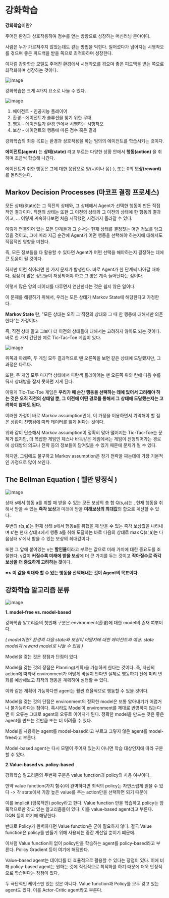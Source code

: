 # 강화학습 #

**강화학습**이란?

주어진 환경과 상호작용하여 점수를 얻는 방향으로 성장하는 머신러닝 분야이다.

사람은 누가 가르쳐주지 않았는데도 걷는 방법을 익힌다. 일어섰다가 넘어지는 시행착오를 겪으며 좋은 피드백을 받을 쪽으로 최적화하며 성장한다.

이처럼 강화학습 모델도 주어진 환경에서 시행착오를 겪으며 좋은 피드백을 받는 쪽으로 최적화하며 성장하는 것이다.

![image](https://user-images.githubusercontent.com/66320010/113860883-81707a00-97e1-11eb-97ab-2cca414b846c.png)

강화학습은 크게 4가지 요소로 나눌 수 있다.

![image](https://user-images.githubusercontent.com/66320010/113860392-f0010800-97e0-11eb-88a5-a1688313678e.png)

1) 에이전트 - 인공지능 플레이어
2) 환경 - 에이전트가 솔루션을 찾기 위한 무대
3) 행동 - 에이전트가 환경 안에서 시행하는 시행착오
4) 보상 - 에이전트의 행동에 따른 점수 혹은 결과

강화학습의 최종 목표는 환경과 상호작용을 하는 임의의 에이전트를 학습시키는 것이다. 

**에이전트(agent)** 는 **상태(state)** 라고 부르는 다양한 상황 안에서 **행동(action)** 을 취하며 조금씩 학습해 나간다.

에이전트가 취한 행동은 그에 대한 응답으로 양(+)이나 음(-), 또는 0의 **보상(reward)** 를 돌려받는다.

## Markov Decision Processes (마코프 결정 프로세스) ## 

모든 상태(State)는 그 직전의 상태와, 그 상태에서 Agent가 선택한 행동이 만든 직접적인 결과이다. 직전의 상태는 또한 그 이전의 상태와 그 이전의 상태에 한 행동의 결과이고, ... 이렇게 계속하다보면 처음 시작했던 시점까지 올라갈 수 있다. 

이렇게 연결되어 있는 모든 단계들과 그 순서는 현재 상태를 결정짓는 어떤 정보를 담고 있을 것이고, 그에 따라 지금 순간에 Agent가 어떤 행동을 선택해야 하는지에 대해서도 직접적인 영향을 미친다. 

즉, 모든 정보들을 다 활용할 수 있다면 Agent가 어떤 선택을 해야하는지 결정하는 데에 큰 도움이 될 것이다.

하지만 이런 식이라면 한 가지 문제가 발생한다. 바로 Agent가 한 단계씩 나아갈 때마다, 점점 더 많은 정보들이 저장되어야 하고 그 양은 계속 늘어난다는 점이다. 

이렇게 많은 양의 데이터를 다루면서 연산한다는 것은 쉽지 않은 일이다. 

이 문제를 해결하기 위해서, 우리는 모든 상태가 Markov State에 해당한다고 가정한다. 

**Markov State** 란, "모든 상태는 오직 그 직전의 상태와 그 때 한 행동에 대해서만 의존한다"는 가정이다. 

즉, 직전 상태 말고 그보다 더 이전의 상태들에 대해서는 고려하지 않아도 되는 것이다. 바로 한 가지 간단한 예로 Tic-Tac-Toe 게임이 있다. 

![image](https://user-images.githubusercontent.com/66320010/113866190-f941a300-97e7-11eb-8947-0cec60dd1408.png)

위쪽과 아래쪽, 두 게임 모두 결과적으로 맨 오른쪽을 보면 같은 상태에 도달했지만, 그 과정은 다르다. 

또한, 두 게임 모두 마지막 상태에서 파란색 플레이어는 맨 오른쪽 위의 칸에 다음 수를 둬서 상대방을 잡지 못하면 지게 된다. 

이렇게 Tic-Tac-Toe 게임은 **우리가 매 순간 행동을 선택하는 데에 있어서 고려해야 하는 것은 오직 직전의 상태일 뿐, 그 이전에 어떤 경로를 통해서 그 상태에 도달했는지는 고려하지 않아도 된다.** 

이러한 가정이 바로 Markov assumption인데, 이 가정을 이용하면서 기억해야 할 점은 상황이 진행됨에 따라 데이터를 잃게 된다는 것이다. 

위와 같이 단순해서 Markov assumption이 정확히 맞아 떨어지는 Tic-Tac-Toe는 문제가 없지만, 더 복잡한 게임인 체스나 바둑같은 게임에서는 게임이 진행되어가는 경로에 상대방의 의도나 전략 등의 정보들이 담겨있을 수 있기 때문에 문제가 될 수 있다.

하지만, 그럼에도 불구하고 Markov assumption은 장기 전략을 짜는데에 가장 기본적인 가정으로 많이 쓰인다. 

## The Bellman Equation ( 벨만 방정식 ) ##

![image](https://user-images.githubusercontent.com/66320010/113866899-d1067400-97e8-11eb-9608-8889574e7df5.png)

상태 s에서 행동 a를 취할 때 받을 수 있는 모든 보상의 총 합 Q(s,a)는 , 현재 행동을 취해서 받을 수 있는 **즉각 보상**과 미래에 받을 **미래보상의 최대값**의 합으로 계산할 수 있다.

우변의 r(s,a)는 현재 상태 s에서 행동a를 취했을 때 받을 수 있는 즉각 보상값을 나타내며 s'는 현재 상태 s에서 행동 a를 취해 도달하는 바로 다음의 상태로 max Q(s',a)는 다음상태 s'에서 받을 수 있는 보상의 최대값이다. 

또한 그 앞에 붙어있는 γ는 **할인율**이라고 부르는 값으로 미래 가치에 대한 중요도를 조절한다. γ값이 **커질수록 미래에 받을 보상**에 더 큰 가치를 두는 것이고 **작아질수로 즉각보상을 더 중요하게 고려하는 것**이다.


**=> 이 값을 최대화 할 수 있는 행동을 선택해내는 것이 Agent의 목표이다.**


## 강화학습 알고리즘 분류 ##

![image](https://user-images.githubusercontent.com/66320010/113862543-7d455c00-97e3-11eb-94dd-9974a2e3fc0b.png)

**1. model-free vs. model-based**

강화학습 알고리즘의 첫번째 구분은 environment(환경)에 대한 model의 존재 여부이다. 

*( model이란? 환경의 다음 state와 보상이 어떨지에 대한 에이전트의 예상. state model과 reward model로 나눌 수 있음 )*

Model을 갖는 것은 장점과 단점이 있다.

Model을 갖는 것의 장점은 Planning(계획)을 가능하게 한다는 것이다. 즉, 자신의 action에 따라서 environment가 어떻게 바뀔지 안다면 실제로 행동하기 전에 미리 변화를 예상해보고 최적의 행동을 계획하여 실행할 수 있다. 

이와 같은 계획이 가능하다면 agent는 훨씬 효율적으로 행동할 수 있을 것이다.

Model을 갖는 것의 단점은 environment의 정확한 model은 보통 알아내기가 어렵거나 불가능하다는 점이다. 혹시라도 Model이 environment를 제대로 반영하지 않는다면 이 오류는 그대로 agent의 오류로 이어지게 된다. 정확한 model을 만드는 것은 좋은 agent를 만드는 것만큼 또는 더 어려울 수 있다.

Model을 사용하는 agent를 model-based라고 부르고 그렇지 않은 agent를 model-free라고 부른다.

Model-based agent는 다시 모델이 주어져 있는지 아니면 학습 대상인지에 따라 구분할 수 있다.

**2.Value-based vs. policy-based**

강화학습 알고리즘의 두번째 구분은 value function과 policy의 사용 여부이다.

만약 value function(가치 함수)이 완벽하다면 최적의 policy는 자연스럽게 얻을 수 있다 -> 각 state에서 가장 높은 value를 주는 action만을 선택하면 되기 때문에 

이를 implicit (암묵적인) policy라고 한다. Value function 만을 학습하고 policy는 암묵적으로만 갖고 있는 알고리즘들이 있다. 이를 value-based agent라고 부른다. DQN 등이 여기에 해당한다.

반대로 Policy가 완벽하다면 Value function은 굳이 필요하지 않다. 결국 Value function은 policy를 만들기 위해 사용되는 중간 계산일 뿐이기 떄문에.

이처럼 Value function이 없이 policy만을 학습하는 agent를 policy-based라고 부른다. Policy Gradient 등이 여기에 해당한다.

Value-based agent는 데이터를 더 효율적으로 활용할 수 있다는 장점이 있다. 이에 비해 policy-based agent는 원하는 것에 직접적으로 최적화를 하기 때문에 더욱 안정적으로 학습된다는 장점이 있다.

두 극단적인 케이스만 있는 것은 아니다. Value function과 Policy를 모두 갖고 있는 agent도 있다. 이를 Actor-Critic agent라고 부른다.



